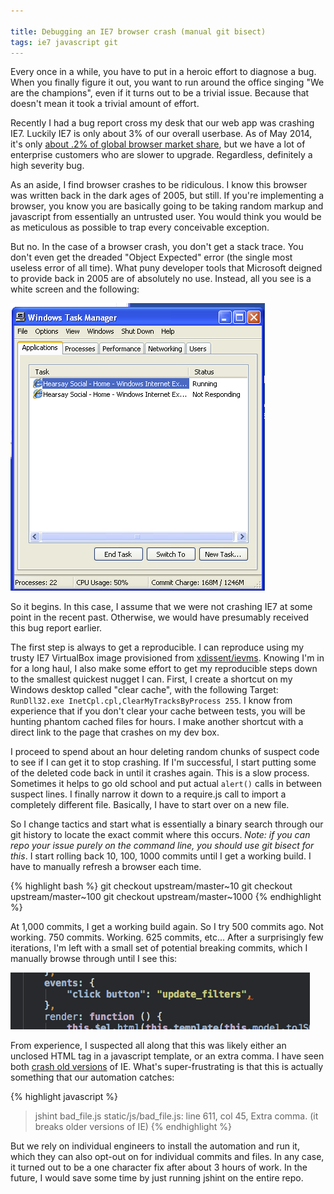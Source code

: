 ```yaml
---

title: Debugging an IE7 browser crash (manual git bisect)
tags: ie7 javascript git
---
```


Every once in a while, you have to put in a heroic effort to diagnose a bug. When
you finally figure it out, you want to run around the office singing "We are the
champions", even if it turns out to be a trivial issue. Because that doesn't mean
it took a trivial amount of effort.

Recently I had a bug report cross my desk that our web app was crashing IE7.
Luckily IE7 is only about 3% of our overall userbase. As of May 2014, it's only
[about .2% of global browser market share](http://www.w3schools.com/browsers/browsers_explorer.asp),
but we have a lot of enterprise customers who are slower to upgrade. Regardless,
definitely a high severity bug.

As an aside, I find browser crashes to be ridiculous. I know this browser was
written back in the dark ages of 2005, but still. If you're implementing a browser,
you know you are basically going to be taking random markup and javascript from
essentially an untrusted user. You would think you would be as meticulous as
possible to trap every conceivable exception.

But no. In the case of a browser crash, you don't get a stack trace. You don't even
get the dreaded "Object Expected" error (the single most useless error of all time).
What puny developer tools that Microsoft deigned to provide back in 2005 are of
absolutely no use. Instead, all you see is a white screen and the following:

![ie7 not responding](/images/ie7_not_responding.png)

So it begins. In this case, I assume that we were not crashing IE7 at some point in
the recent past. Otherwise, we would have presumably received this bug report
earlier.

The first step is always to get a reproducible. I can reproduce using my trusty
IE7 VirtualBox image provisioned from [xdissent/ievms](https://github.com/xdissent/ievms).
Knowing I'm in for a long haul, I also make some effort to get my reproducible steps
down to the smallest quickest nugget I can. First, I create a shortcut on my Windows
desktop called "clear cache", with the following Target: `RunDll32.exe InetCpl.cpl,ClearMyTracksByProcess 255`.
I know from experience that if you don't clear your cache between tests, you will be
hunting phantom cached files for hours. I make another shortcut with a direct link
to the page that crashes on my dev box.

I proceed to spend about an hour deleting random chunks of suspect code to see if I
can get it to stop crashing. If I'm successful, I start putting some of the deleted
code back in until it crashes again. This is a slow process. Sometimes it helps to
go old school and put actual `alert()` calls in between suspect lines. I finally
narrow it down to a require.js call to import a completely different file. Basically,
I have to start over on a new file.

So I change tactics and start what is essentially a binary search through our git
history to locate the exact commit where this occurs. *Note: if you can repo your
issue purely on the command line, you should use git bisect for this*.  I start
rolling back 10, 100, 1000 commits until I get a working build. I have to manually
refresh a browser each time.

{% highlight bash %}
git checkout upstream/master~10
git checkout upstream/master~100
git checkout upstream/master~1000
{% endhighlight %}

At 1,000 commits, I get a working build again. So I try 500 commits ago. Not working.
750 commits. Working. 625 commits, etc... After a surprisingly few iterations, I'm
left with a small set of potential breaking commits, which I manually browse through until
I see this:

![ie7 extra comma](/images/ie7_extra_comma.png)

From experience, I suspected all along that this was likely either an unclosed HTML
tag in a javascript template, or an extra comma. I have seen both [crash old versions](http://blog.bottomlessinc.com/2010/01/ie-bug-dont-put-extra-commas-in-your-js-arrays/)
of IE. What's super-frustrating is that this is actually something that our automation
catches:

{% highlight javascript %}
>jshint bad_file.js
static/js/bad_file.js: line 611, col 45, Extra comma. (it breaks older versions of IE)
{% endhighlight %}

But we rely on individual engineers to install the automation and run it, which they
can also opt-out on for individual commits and files. In any case, it turned out to be
a one character fix after about 3 hours of work. In the future, I would save some
time by just running jshint on the entire repo.
